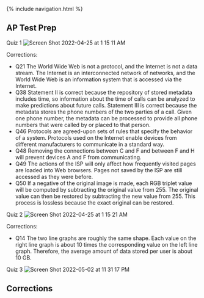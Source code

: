 {% include navigation.html %}

## AP Test Prep

Quiz 1
![Screen Shot 2022-04-25 at 1 15 11 AM](https://user-images.githubusercontent.com/89223922/165048315-6f513379-9544-401a-b3ae-7d9278e5d22c.png)

Corrections:
- Q21 The World Wide Web is not a protocol, and the Internet is not a data stream. The Internet is an interconnected network of networks, and the World Wide Web is an information system that is accessed via the Internet.
- Q38 Statement II is correct because the repository of stored metadata includes time, so information about the time of calls can be analyzed to make predictions about future calls. Statement III is correct because the metadata stores the phone numbers of the two parties of a call. Given one phone number, the metadata can be processed to provide all phone numbers that were called by or placed to that person.
- Q46 Protocols are agreed-upon sets of rules that specify the behavior of a system. Protocols used on the Internet enable devices from different manufacturers to communicate in a standard way.
- Q48 Removing the connections between C and F and between F and H will prevent devices A and F from communicating.
- Q49 The actions of the ISP will only affect how frequently visited pages are loaded into Web browsers. Pages not saved by the ISP are still accessed as they were before.
- Q50 If a negative of the original image is made, each RGB triplet value will be computed by subtracting the original value from 255. The original value can then be restored by subtracting the new value from 255. This process is lossless because the exact original can be restored.

Quiz 2
![Screen Shot 2022-04-25 at 1 15 21 AM](https://user-images.githubusercontent.com/89223922/165048348-2dc45dad-ed7b-4584-86c3-d65118beec78.png)

Corrections:
- Q14 The two line graphs are roughly the same shape. Each value on the right line graph is about 10 times the corresponding value on the left line graph. Therefore, the average amount of data stored per user is about 10 GB.

Quiz 3
![Screen Shot 2022-05-02 at 11 31 17 PM](https://user-images.githubusercontent.com/89223922/166412766-19922504-70ef-4d08-96f7-5aa8e980513d.png)

Corrections
- 

